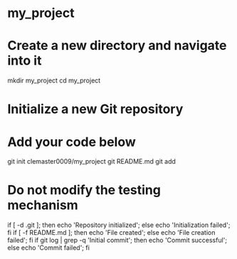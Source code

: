# my_project
# Create a new directory and navigate into it
mkdir my_project
cd my_project

# Initialize a new Git repository
# Add your code below
git init clemaster0009/my_project
git README.md
git add

# Do not modify the testing mechanism
if [ -d .git ]; then echo 'Repository initialized'; else echo 'Initialization failed'; fi
if [ -f README.md ]; then echo 'File created'; else echo 'File creation failed'; fi
if git log | grep -q 'Initial commit'; then echo 'Commit successful'; else echo 'Commit failed'; fi
